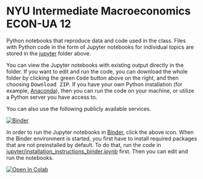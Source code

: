 # NYU Intermediate Macroeconomics ECON-UA 12

Python notebooks that reproduce data and code used in the class. Files with Python code in the form of Jupyter notebooks for individual topics are stored in the <a href="jupyter">jupyter</a> folder above.

You can view the Jupyter notebooks with existing output directly in the folder. If you want to edit and run the code, you can download the whole folder by clicking the green <tt>Code</tt> button above on the right, and then choosing <tt>Download ZIP</tt>. If you have your own Python installation (for example, <a href="https://www.anaconda.com/">Anaconda</a>), then you can run the code on your machine, or utilize a Python server you have access to.

You can also use the following publicly available services.

[![Binder](https://mybinder.org/badge_logo.svg)](https://mybinder.org/v2/gh/jborovicka/nyu-intermediate-macro/main)

In order to run the Jupyter notebooks in <a href="https://mybinder.org/">Binder</a>, click the above icon. When the Binder environment is started, you first have to install required packages that are not preinstalled by default. To do that, run the code in <a href="jupyter/installation_instructions_binder.ipynb">jupyter/installation_instructions_binder.ipynb</a> first. Then you can edit and run the notebooks.

[![Open In Colab](https://colab.research.google.com/assets/colab-badge.svg)](https://colab.research.google.com/github/jborovicka/nyu-intermediate-macro/)
